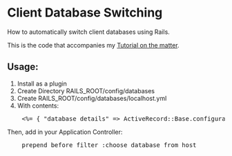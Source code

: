 Client Database Switching
=========================

How to automatically switch client databases using Rails.

This is the code that accompanies my [Tutorial on the matter][1].

Usage:
------

1. Install as a plugin
2. Create Directory RAILS_ROOT/config/databases
3. Create RAILS_ROOT/config/databases/localhost.yml
4. With contents:

<pre>
	<%= { "database_details" => ActiveRecord::Base.configurations["development"] }.to_yaml %>
</pre>

Then, add in your Application Controller:

<pre>
	prepend_before_filter :choose_database_from_host
</pre>

[1]: http://ryanstenhouse.eu/tutorials/2010/02/07/dynamic-database-switching-rails-how-to-do-it/